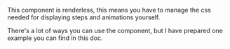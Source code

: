 
This component is renderless, this means you have to manage the css needed for displaying steps and animations yourself.

There's a lot of ways you can use the component, but I have prepared one example you can find in this doc.
